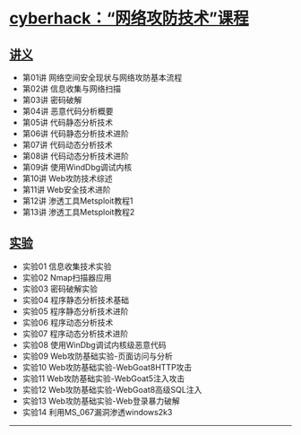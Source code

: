 # [cyberhack：“网络攻防技术”课程](https://github.com/hhhparty/security/tree/master/courses/cyberhack)

## [讲义](https://github.com/hhhparty/security/tree/master/courses/cyberhack/lectures)

- 第01讲 网络空间安全现状与网络攻防基本流程
- 第02讲 信息收集与网络扫描
- 第03讲 密码破解
- 第04讲 恶意代码分析概要
- 第05讲 代码静态分析技术
- 第06讲 代码静态分析技术进阶
- 第07讲 代码动态分析技术
- 第08讲 代码动态分析技术进阶
- 第09讲 使用WindDbg调试内核
- 第10讲 Web攻防技术综述
- 第11讲 Web安全技术进阶
- 第12讲 渗透工具Metsploit教程1
- 第13讲 渗透工具Metsploit教程2

## [实验](https://github.com/hhhparty/security/tree/master/courses/cyberhack/experiment_instruction)

- 实验01 信息收集技术实验
- 实验02 Nmap扫描器应用
- 实验03 密码破解实验
- 实验04 程序静态分析技术基础
- 实验05 程序静态分析技术进阶
- 实验06 程序动态分析技术
- 实验07 程序动态分析技术进阶
- 实验08 使用WinDbg调试内核级恶意代码
- 实验09 Web攻防基础实验-页面访问与分析
- 实验10 Web攻防基础实验-WebGoat8HTTP攻击
- 实验11 Web攻防基础实验-WebGoat5注入攻击
- 实验12 Web攻防基础实验-WebGoat8高级SQL注入
- 实验13 Web攻防基础实验-Web登录暴力破解
- 实验14 利用MS_067漏洞渗透windows2k3

---